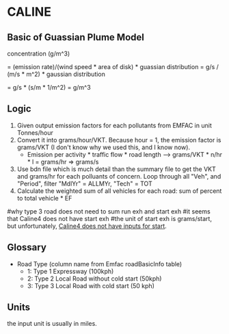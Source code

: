 # CALINE
## Basic of Guassian Plume Model
concentration (g/m^3) 

= (emission rate)/(wind speed * area of disk) * guassian distribution = g/s / (m/s * m^2) * gaussian distribution

 =  g/s * (s/m * 1/m^2) = g/m^3

## Logic
1. Given output emission factors for each pollutants from EMFAC in unit Tonnes/hour
2. Convert it into grams/hour/VKT. Because hour = 1, the emission factor is grams/VKT (I don't know why we used this, and I know now). 
    * Emission per activity * traffic flow * road length --> grams/VKT * n/hr * l = grams/hr => grams/s
3. Use bdn file which is much detail than the summary file to get the VKT and grams/hr for each polluants of concern. Loop through all "Veh", and "Period", filter "MdlYr" = ALLMYr, "Tech" = TOT
4. Calculate the weighted sum of all vehicles for each road: sum of percent to total vehicle * EF

#why type 3 road does not need to sum run exh and start exh 
#it seems that Caline4 does not have start exh
#the unit of start exh is grams/start, but unfortunately, [Caline4 does not have inputs for start](http://shodhganga.inflibnet.ac.in/bitstream/10603/190635/14/14_appendix.pdf.pdf).

## Glossary
* Road Type (column name from Emfac roadBasicInfo table)
    * 1: Type 1 Expressway (100kph)
    * 2: Type 2 Local Road without cold start (50kph)
    * 3: Type 3 Local Road with cold start (50 kph)

## Units
the input unit is usually in miles.